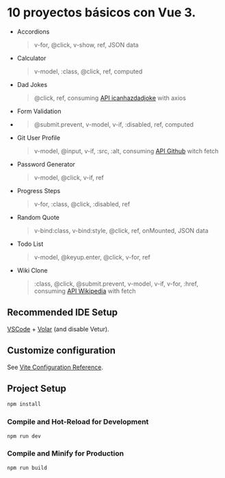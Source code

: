 # 10 proyectos básicos con Vue 3.

- Accordions
  
  > v-for, @click, v-show, ref, JSON data
  
- Calculator
  
  > v-model, :class, @click, ref, computed
  
- Dad Jokes
  
  > @click, ref, consuming [API icanhazdadjoke](https://icanhazdadjoke.com/api) with axios
  
- Form Validation
- 
  > @submit.prevent, v-model, v-if, :disabled, ref, computed
  
- Git User Profile
  
  > v-model, @input, v-if, :src, :alt, consuming [API Github](https://api.github.com/users/) witch fetch
  
- Password Generator
  
  > v-model, @click, v-if, ref
  
- Progress Steps
  
  > v-for, :class, @click, :disabled, ref
  
- Random Quote
  
  > v-bind:class, v-bind:style, @click, ref, onMounted, JSON data
  
- Todo List
  
  > v-model, @keyup.enter, @click, v-for, ref
  
- Wiki Clone
  
  > :class, @click, @submit.prevent, v-model, v-if, v-for, :href, consuming [API Wikipedia](https://es.wikipedia.org/w/api.php) with fetch


## Recommended IDE Setup

[VSCode](https://code.visualstudio.com/) + [Volar](https://marketplace.visualstudio.com/items?itemName=Vue.volar) (and disable Vetur).

## Customize configuration

See [Vite Configuration Reference](https://vite.dev/config/).

## Project Setup

```sh
npm install
```

### Compile and Hot-Reload for Development

```sh
npm run dev
```

### Compile and Minify for Production

```sh
npm run build
```
